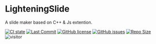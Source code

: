 # LighteningSlide
A slide maker based on C++ & Js extention.

[![CI state](https://action-badges.now.sh/LighteningZero/LighteningSlide)](https://github.com/LighteningZero/LighteningSlide/actions)
[![Last Commit](https://img.shields.io/github/last-commit/LighteningZero/LighteningSlide)](https://github.com/LighteningZero/LighteningSlide/)
[![GitHub license](https://img.shields.io/github/license/LighteningZero/LighteningSlide)](https://github.com/LighteningZero/LighteningSlide/blob/master/LICENSE)
[![GitHub issues](https://img.shields.io/github/issues/LighteningZero/LighteningSlide)](https://github.com/LighteningZero/LighteningSlide/issues)
[![Repo Size](https://img.shields.io/github/repo-size/LighteningZero/LighteningSlide)](https://github.com/LighteningZero/LighteningSlide/)
![visitor](https://visitor-badge.laobi.icu/badge?page_id=LighteningSlide)
